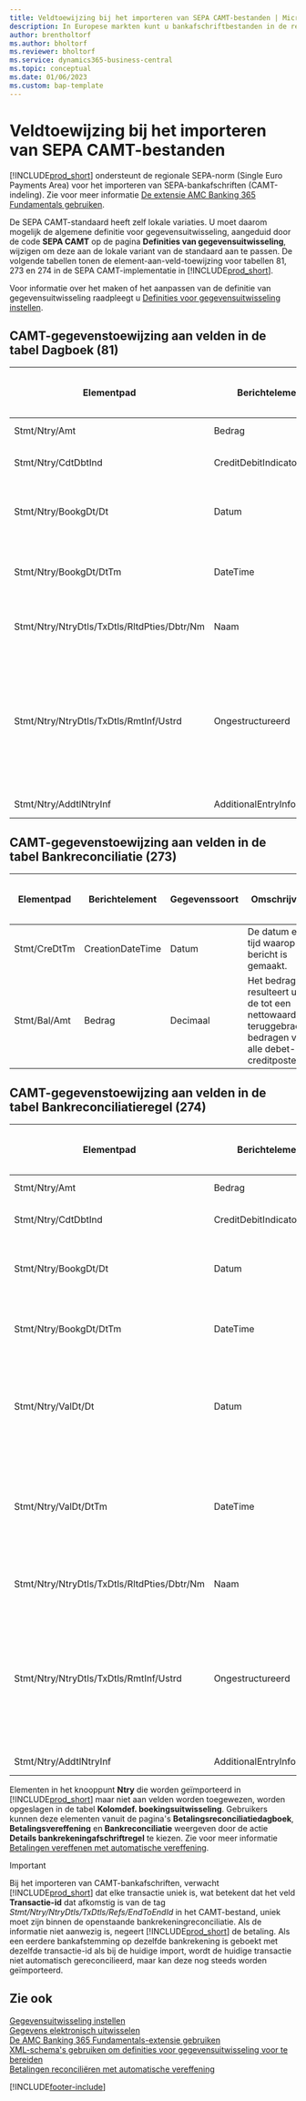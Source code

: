 ```yaml
---
title: Veldtoewijzing bij het importeren van SEPA CAMT-bestanden | Microsoft Docs
description: In Europese markten kunt u bankafschriftbestanden in de regionale SEPA-norm (Single Euro Payments Area) importeren.
author: brentholtorf
ms.author: bholtorf
ms.reviewer: bholtorf
ms.service: dynamics365-business-central
ms.topic: conceptual
ms.date: 01/06/2023
ms.custom: bap-template
---
```

# <a name="field-mapping-when-importing-sepa-camt-files"></a><a name="field-mapping-when-importing-sepa-camt-files"></a><a name="field-mapping-when-importing-sepa-camt-files"></a>Veldtoewijzing bij het importeren van SEPA CAMT-bestanden

[!INCLUDE[prod_short](includes/prod_short.md)] ondersteunt de regionale SEPA-norm (Single Euro Payments Area) voor het importeren van SEPA-bankafschriften (CAMT-indeling). Zie voor meer informatie [De extensie AMC Banking 365 Fundamentals gebruiken](ui-extensions-amc-banking.md).  

 De SEPA CAMT-standaard heeft zelf lokale variaties. U moet daarom mogelijk de algemene definitie voor gegevensuitwisseling, aangeduid door de code **SEPA CAMT** op de pagina **Definities van gegevensuitwisseling**, wijzigen om deze aan de lokale variant van de standaard aan te passen. De volgende tabellen tonen de element-aan-veld-toewijzing voor tabellen 81, 273 en 274 in de SEPA CAMT-implementatie in [!INCLUDE[prod_short](includes/prod_short.md)].  

 Voor informatie over het maken of het aanpassen van de definitie van gegevensuitwisseling raadpleegt u [Definities voor gegevensuitwisseling instellen](across-how-to-set-up-data-exchange-definitions.md).  

## <a name="camt-data-mapping-to-fields-in-the-general-journal-table-81"></a><a name="camt-data-mapping-to-fields-in-the-general-journal-table-81"></a><a name="camt-data-mapping-to-fields-in-the-general-journal-table-81"></a>CAMT-gegevenstoewijzing aan velden in de tabel Dagboek (81)

|Elementpad|Berichtelement|Gegevenssoort|Omschrijving|Identificatie voor een negatief teken|Veldnr.|Veldnaam|  
|------------------|---------------------|---------------|-----------------|-------------------------------|---------------|----------------|  
|Stmt/Ntry/Amt|Bedrag|Decimaal|Het geldbedrag in de kaspost||13|Bedrag|  
|Stmt/Ntry/CdtDbtInd|CreditDebitIndicator|Tekst|Geeft aan of de post een credit- of een debetpost is|DBIT|13|Bedrag|  
|Stmt/Ntry/BookgDt/Dt|Datum|Datum|De datum waarop een post wordt geboekt naar een rekening in de boeken van de rekeningservice||5|Boekingsdatum|  
|Stmt/Ntry/BookgDt/DtTm|DateTime|DateTime|De datum en tijd waarop een post wordt geboekt naar een rekening in de boeken van de rekeningservice||5|Boekingsdatum|  
|Stmt/Ntry/NtryDtls/TxDtls/RltdPties/Dbtr/Nm|Naam|Tekst|De naam van de partij die een geldbedrag is verschuldigd aan de (uiteindelijke) incassant||1221|Informatie over betaler|  
|Stmt/Ntry/NtryDtls/TxDtls/RmtInf/Ustrd|Ongestructureerd|Tekst|Informatie die wordt verschaft om de afstemming/reconciliatie mogelijk te maken van een post met de artikelen die de betaling wordt geacht te vereffenen, zoals commerciële facturen in een vorderingsysteem, in een ongestructureerde vorm||8|Omschrijving|  
|Stmt/Ntry/AddtlNtryInf|AdditionalEntryInformation|Tekst|Extra informatie over de invoer||1222|Transactie-informatie|  

## <a name="camt-data-mapping-to-fields-in-the-bank-acc-reconciliation-table-273"></a><a name="camt-data-mapping-to-fields-in-the-bank-acc-reconciliation-table-273"></a><a name="camt-data-mapping-to-fields-in-the-bank-acc-reconciliation-table-273"></a>CAMT-gegevenstoewijzing aan velden in de tabel Bankreconciliatie (273)

|Elementpad|Berichtelement|Gegevenssoort|Omschrijving|Identificatie voor een negatief teken|Veldnr.|Veldnaam|  
|------------------|---------------------|---------------|-----------------|-------------------------------|---------------|----------------|  
|Stmt/CreDtTm|CreationDateTime|Datum|De datum en tijd waarop het bericht is gemaakt.||3|Afschriftdatum|  
|Stmt/Bal/Amt|Bedrag|Decimaal|Het bedrag dat resulteert uit de tot een nettowaarde teruggebrachte bedragen voor alle debet- en creditposten||4|Eindsaldo afschrift|  

## <a name="camt-data-mapping-to-fields-in-the-bank-acc-reconciliation-line-table-274"></a><a name="camt-data-mapping-to-fields-in-the-bank-acc-reconciliation-line-table-274"></a><a name="camt-data-mapping-to-fields-in-the-bank-acc-reconciliation-line-table-274"></a>CAMT-gegevenstoewijzing aan velden in de tabel Bankreconciliatieregel (274)

|Elementpad|Berichtelement|Gegevenssoort|Omschrijving|Identificatie voor een negatief teken|Veldnr.|Veldnaam|  
|------------------|---------------------|---------------|-----------------|-------------------------------|---------------|----------------|  
|Stmt/Ntry/Amt|Bedrag|Decimaal|Het geldbedrag in de kaspost||7|Afschrifttotaal|  
|Stmt/Ntry/CdtDbtInd|CreditDebitIndicator|Tekst|Geeft aan of de post een credit- of een debetpost is|DBIT|7|Afschrifttotaal|  
|Stmt/Ntry/BookgDt/Dt|Datum|Datum|De datum waarop een post wordt geboekt naar een rekening in de boeken van de rekeningservice||5|Transactiedatum|  
|Stmt/Ntry/BookgDt/DtTm|DateTime|DateTime|De datum en tijd waarop een post wordt geboekt naar een rekening in de boeken van de rekeningservice||5|Transactiedatum|  
|Stmt/Ntry/ValDt/Dt|Datum|Datum|De datum waarop activa beschikbaar worden voor de rekeninghouder in het geval van een creditpost, of niet meer beschikbaar zijn voor de rekeninghouder in het geval van een debetpost||12|Waardedatum|  
|Stmt/Ntry/ValDt/DtTm|DateTime|DateTime|De datum en tijd waarop activa beschikbaar worden voor de rekeninghouder in het geval van een creditpost, of niet meer beschikbaar zijn voor de rekeninghouder in het geval van een debetpost||12|Waardedatum|  
|Stmt/Ntry/NtryDtls/TxDtls/RltdPties/Dbtr/Nm|Naam|Tekst|De naam van de partij die een geldbedrag is verschuldigd aan de (uiteindelijke) incassant||15|Informatie over betaler|  
|Stmt/Ntry/NtryDtls/TxDtls/RmtInf/Ustrd|Ongestructureerd|Tekst|Informatie die wordt verschaft om de afstemming/reconciliatie mogelijk te maken van een post met de artikelen die de betaling wordt geacht te vereffenen, zoals commerciële facturen in een vorderingsysteem, in een ongestructureerde vorm||6|Omschrijving|  
|Stmt/Ntry/AddtlNtryInf|AdditionalEntryInformation|Tekst|Extra informatie over de invoer||16|Transactie-informatie|  

 Elementen in het knooppunt **Ntry** die worden geïmporteerd in [!INCLUDE[prod_short](includes/prod_short.md)] maar niet aan velden worden toegewezen, worden opgeslagen in de tabel **Kolomdef. boekingsuitwisseling**. Gebruikers kunnen deze elementen vanuit de pagina's **Betalingsreconciliatiedagboek**, **Betalingsvereffening** en **Bankreconciliatie** weergeven door de actie **Details bankrekeningafschriftregel** te kiezen. Zie voor meer informatie [Betalingen vereffenen met automatische vereffening](receivables-how-reconcile-payments-auto-application.md).

> [!IMPORTANT]
> Bij het importeren van CAMT-bankafschriften, verwacht [!INCLUDE[prod_short](includes/prod_short.md)] dat elke transactie uniek is, wat betekent dat het veld **Transactie-id** dat afkomstig is van de tag *Stmt/Ntry/NtryDtls/TxDtls/Refs/EndToEndId* in het CAMT-bestand, uniek moet zijn binnen de openstaande bankrekeningreconciliatie. Als de informatie niet aanwezig is, negeert [!INCLUDE[prod_short](includes/prod_short.md)] de betaling. Als een eerdere bankafstemming op dezelfde bankrekening is geboekt met dezelfde transactie-id als bij de huidige import, wordt de huidige transactie niet automatisch gereconcilieerd, maar kan deze nog steeds worden geïmporteerd.

## <a name="see-also"></a><a name="see-also"></a><a name="see-also"></a>Zie ook

[Gegevensuitwisseling instellen](across-set-up-data-exchange.md)  
[Gegevens elektronisch uitwisselen](across-data-exchange.md)  
[De AMC Banking 365 Fundamentals-extensie gebruiken](ui-extensions-amc-banking.md)  
[XML-schema's gebruiken om definities voor gegevensuitwisseling voor te bereiden](across-how-to-use-xml-schemas-to-prepare-data-exchange-definitions.md)  
[Betalingen reconciliëren met automatische vereffening](receivables-how-reconcile-payments-auto-application.md)  


[!INCLUDE[footer-include](includes/footer-banner.md)]
